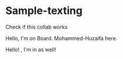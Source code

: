 # Sample-texting

Check if this collab works


Hello, I'm on Board. Mohammed-Huzaifa here.

Hello! , I'm in as well! 
